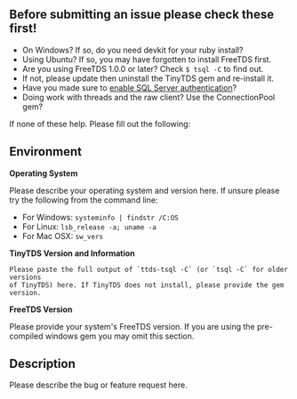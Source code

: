 ## Before submitting an issue please check these first!

* On Windows? If so, do you need devkit for your ruby install?
* Using Ubuntu? If so, you may have forgotten to install FreeTDS first.
* Are you using FreeTDS 1.0.0 or later? Check `$ tsql -C` to find out.
* If not, please update then uninstall the TinyTDS gem and re-install it.
* Have you made sure to [enable SQL Server authentication](http://bit.ly/1Kw3set)?
* Doing work with threads and the raw client? Use the ConnectionPool gem?

If none of these help. Please fill out the following:

## Environment

**Operating System**

Please describe your operating system and version here.
If unsure please try the following from the command line:

* For Windows: `systeminfo | findstr /C:OS`
* For Linux: `lsb_release -a; uname -a`
* For Mac OSX: `sw_vers`

**TinyTDS Version and Information**

```
Please paste the full output of `ttds-tsql -C` (or `tsql -C` for older versions
of TinyTDS) here. If TinyTDS does not install, please provide the gem version.
```


**FreeTDS Version**

Please provide your system's FreeTDS version. If you are using the pre-compiled
windows gem you may omit this section.

## Description

Please describe the bug or feature request here.
